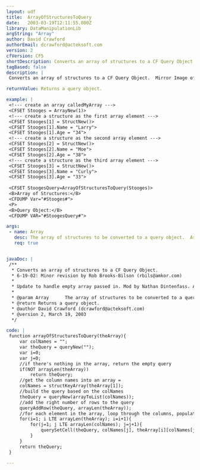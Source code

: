 ```yaml
---
layout: udf
title:  ArrayOfStructuresToQuery
date:   2003-03-19T12:11:55.000Z
library: DataManipulationLib
argString: "Array"
author: David Crawford
authorEmail: dcrawford@acteksoft.com
version: 2
cfVersion: CF5
shortDescription: Converts an array of structures to a CF Query Object.
tagBased: false
description: |
 Converts an array of structures to a CF Query Object.  Mirror Image of Nathan Dintenfass' QueryToArrayOfStructures function.

returnValue: Returns a query object.

example: |
 <!--- create an array calledMyArray --->
 <CFSET Stooges = ArrayNew(1)>
 <!--- create a structure as the first array element --->
 <CFSET Stooges[1] = StructNew()>
 <CFSET Stooges[1].Name = "Larry">
 <CFSET Stooges[1].Age = "34">
 <!--- create a structure as the second array element --->
 <CFSET Stooges[2] = StructNew()>
 <CFSET Stooges[2].Name = "Moe">
 <CFSET Stooges[2].Age = "38">
 <!--- create a structure as the third array element --->
 <CFSET Stooges[3] = StructNew()>
 <CFSET Stooges[3].Name = "Curly">
 <CFSET Stooges[3].Age = "33">
 
 <CFSET StoogesQuery=ArrayOfStructuresToQuery(Stooges)>
 <B>Array of Structures:</B>
 <CFDUMP Var="#Stooges#">
 <P>
 <B>Query Object:</B>
 <CFDUMP VAR="#StoogesQuery#">

args:
 - name: Array
   desc: The array of structures to be converted to a query object.  Assumes each array element contains structure with same 
   req: true


javaDoc: |
 /**
  * Converts an array of structures to a CF Query Object.
  * 6-19-02: Minor revision by Rob Brooks-Bilson (rbils@amkor.com)
  * 
  * Update to handle empty array passed in. Mod by Nathan Dintenfass. Also no longer using list func.
  * 
  * @param Array      The array of structures to be converted to a query object.  Assumes each array element contains structure with same  (Required)
  * @return Returns a query object. 
  * @author David Crawford (dcrawford@acteksoft.com) 
  * @version 2, March 19, 2003 
  */

code: |
 function arrayOfStructuresToQuery(theArray){
     var colNames = "";
     var theQuery = queryNew("");
     var i=0;
     var j=0;
     //if there's nothing in the array, return the empty query
     if(NOT arrayLen(theArray))
         return theQuery;
     //get the column names into an array =    
     colNames = structKeyArray(theArray[1]);
     //build the query based on the colNames
     theQuery = queryNew(arrayToList(colNames));
     //add the right number of rows to the query
     queryAddRow(theQuery, arrayLen(theArray));
     //for each element in the array, loop through the columns, populating the query
     for(i=1; i LTE arrayLen(theArray); i=i+1){
         for(j=1; j LTE arrayLen(colNames); j=j+1){
             querySetCell(theQuery, colNames[j], theArray[i][colNames[j]], i);
         }
     }
     return theQuery;
 }

---
```


